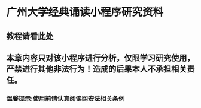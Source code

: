# 广州大学经典诵读小程序研究资料
## 教程请看[此处](https://liu1272.github.io/2023/01/07/20220107/)
## 本章内容只对该小程序进行分析，仅限学习研究使用，严禁进行其他非法行为！造成的后果本人不承担相关责任。
### 温馨提示:使用前请认真阅读网安法相关条例
